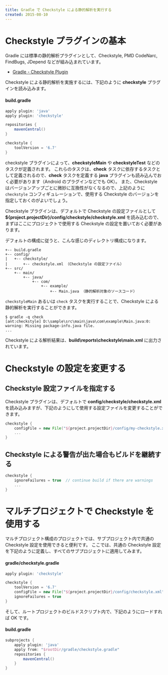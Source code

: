 ```yaml
---
title: Gradle で Checkstyle による静的解析を実行する
created: 2015-08-10
---
```


Checkstyle プラグインの基本
====
Gradle には標準の静的解析プラグインとして、Checkstyle, PMD CodeNarc, FindBugs, JDepend などが組み込まれています。

* [Gradle - Checkstyle Plugin](https://docs.gradle.org/current/userguide/checkstyle_plugin.html)

Checkstyle による静的解析を実施するには、下記のように **checkstyle** プラグインを読み込みます。


#### build.gradle
```groovy
apply plugin: 'java'
apply plugin: 'checkstyle'

repositories {
    mavenCentral()
}

checkstyle {
    toolVersion = '6.7'
}
```

checkstyle プラグインによって、**checkstyleMain** や **checkstyleTest** などのタスクが定義されます。
これらのタスクは、**check** タスクに依存するタスクとして定義されるので、**check** タスクを定義する **java** プラグインも読み込んでおく必要があります（Android のプラグインなどでも OK）。
また、Checkstyle はバージョンアップごとに微妙に互換性がなくなるので、上記のように `checkstyle` コンフィギュレーションで、使用する Checkstyle のバージョンを指定しておくのがよいでしょう。

Checkstyle プラグインは、デフォルトで Checkstyle の設定ファイルとして **${project.projectDir}/config/checkstyle/checkstyle.xml** を読み込むので、まずはここにプロジェクトで使用する Checkstyle の設定を置いておく必要があります。

デフォルトの構成に従うと、こんな感じのディレクトリ構成になります。

```
+-- build.gradle
+-- config/
|   +-- checkstyle/
|       +-- checkstyle.xml （Checkstyle の設定ファイル）
+-- src/
    +-- main/
        +-- java/
            +-- com/
                +-- example/
                    +-- Main.java （静的解析対象のソースコード）
```

`checkstyleMain` あるいは `check` タスクを実行することで、Checkstyle による静的解析を実行することができます。

```
$ gradle -q check
[ant:checkstyle] D:\sample\src\main\java\com\example\Main.java:0: warning: Missing package-info.java file.
...
```

Checkstyle による解析結果は、**build\reports\checkstyle\main.xml** に出力されています。


Checkstyle の設定を変更する
====

Checkstyle 設定ファイルを指定する
----
Checkstyle プラグインは、デフォルトで **config/checkstyle/checkstyle.xml** を読み込みますが、下記のようにして使用する設定ファイルを変更することができます。

```groovy
checkstyle {
    configFile = new File("${project.projectDir}/config/my-checkstyle.xml")
    ...
}
```

Checkstyle による警告が出た場合もビルドを継続する
----
```groovy
checkstyle {
    ignoreFailures = true  // continue build if there are warnings
    ...
}
```

マルチプロジェクトで Checkstyle を使用する
====
マルチプロジェクト構成のプロジェクトでは、サブプロジェクト内で共通の Checkstyle 設定を使用できると便利です。
ここでは、共通の Checkstyle 設定を下記のように定義し、すべてのサブプロジェクトに適用してみます。

#### gradle/checkstyle.gradle
```groovy
apply plugin: 'checkstyle'

checkstyle {
    toolVersion = '6.7'
    configFile = new File("${project.projectDir}/config/checkstyle.xml")
    ignoreFailures = true
}
```

そして、ルートプロジェクトのビルドスクリプト内で、下記のようにロードすれば OK です。

#### build.gradle
```groovy
subprojects {
    apply plugin: 'java'
    apply from: "$rootDir/gradle/checkstyle.gradle"
    repositories {
        mavenCentral()
    }
}
```

